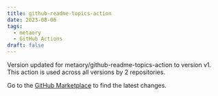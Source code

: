```yaml
---
title: github-readme-topics-action
date: 2023-08-06
tags:
  - metaory
  - GitHub Actions
draft: false
---
```



Version updated for metaory/github-readme-topics-action to version v1.
This action is used across all versions by 2 repositories.

Go to the [GitHub Marketplace](https://github.com/marketplace/actions/github-readme-topics-action) to find the latest changes.
